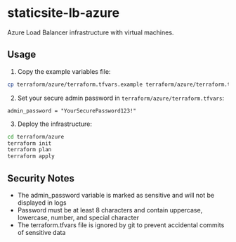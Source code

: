 # staticsite-lb-azure

Azure Load Balancer infrastructure with virtual machines.

## Usage

1. Copy the example variables file:
```bash
cp terraform/azure/terraform.tfvars.example terraform/azure/terraform.tfvars
```

2. Set your secure admin password in `terraform/azure/terraform.tfvars`:
```
admin_password = "YourSecurePassword123!"
```

3. Deploy the infrastructure:
```bash
cd terraform/azure
terraform init
terraform plan
terraform apply
```

## Security Notes

- The admin_password variable is marked as sensitive and will not be displayed in logs
- Password must be at least 8 characters and contain uppercase, lowercase, number, and special character
- The terraform.tfvars file is ignored by git to prevent accidental commits of sensitive data
